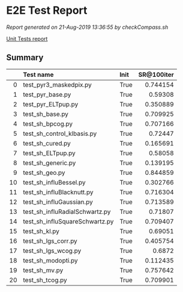 # E2E Test Report

*Report generated on 21-Aug-2019 13:36:55 by checkCompass.sh*

[Unit Tests report](report_unit_test.html)

## Summary

|    | Test name                      | Init   |   SR@100iter |
|---:|:-------------------------------|:-------|-------------:|
|  0 | test_pyr3_maskedpix.py         | True   |     0.744154 |
|  1 | test_pyr_base.py               | True   |     0.59308  |
|  2 | test_pyr_ELTpup.py             | True   |     0.350889 |
|  3 | test_sh_base.py                | True   |     0.709925 |
|  4 | test_sh_bpcog.py               | True   |     0.707166 |
|  5 | test_sh_control_klbasis.py     | True   |     0.72447  |
|  6 | test_sh_cured.py               | True   |     0.165691 |
|  7 | test_sh_ELTpup.py              | True   |     0.58058  |
|  8 | test_sh_generic.py             | True   |     0.139195 |
|  9 | test_sh_geo.py                 | True   |     0.844859 |
| 10 | test_sh_influBessel.py         | True   |     0.302766 |
| 11 | test_sh_influBlacknutt.py      | True   |     0.716304 |
| 12 | test_sh_influGaussian.py       | True   |     0.713589 |
| 13 | test_sh_influRadialSchwartz.py | True   |     0.71807  |
| 14 | test_sh_influSquareSchwartz.py | True   |     0.709407 |
| 15 | test_sh_kl.py                  | True   |     0.69051  |
| 16 | test_sh_lgs_corr.py            | True   |     0.405754 |
| 17 | test_sh_lgs_wcog.py            | True   |     0.6872   |
| 18 | test_sh_modopti.py             | True   |     0.112435 |
| 19 | test_sh_mv.py                  | True   |     0.757642 |
| 20 | test_sh_tcog.py                | True   |     0.709901 |
